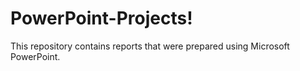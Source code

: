 # PowerPoint-Projects!

This repository contains reports that were prepared using Microsoft PowerPoint.
